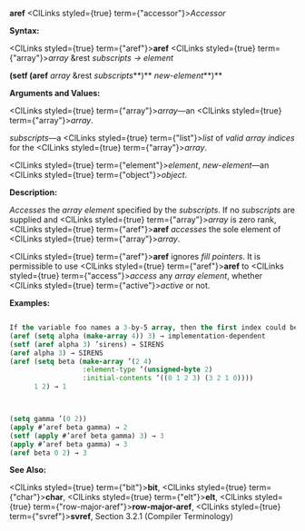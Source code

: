 **aref** <ClLinks styled={true} term={"accessor"}><i>Accessor</i></ClLinks> 



**Syntax:** 



<ClLinks styled={true} term={"aref"}><b>aref</b></ClLinks> <ClLinks styled={true} term={"array"}><i>array</i></ClLinks> &amp;rest *subscripts → element* 



<!-- **(setf (aref** <ClLinks styled={true} term={"array"}><i>array</i></ClLinks> &amp;rest *subscripts***)** *new-element<ClLinks styled={true} term={"t"}><b>*)</b></ClLinks>  -->
**(setf (aref** *array* &amp;rest *subscripts***)** *new-element***)** 



**Arguments and Values:** 



<ClLinks styled={true} term={"array"}><i>array</i></ClLinks>—an <ClLinks styled={true} term={"array"}><i>array</i></ClLinks>. 



*subscripts*—a <ClLinks styled={true} term={"list"}><i>list</i></ClLinks> of *valid array indices* for the <ClLinks styled={true} term={"array"}><i>array</i></ClLinks>. 



<ClLinks styled={true} term={"element"}><i>element</i></ClLinks>, *new-element*—an <ClLinks styled={true} term={"object"}><i>object</i></ClLinks>. 



**Description:** 



*Accesses* the *array element* specified by the *subscripts*. If no *subscripts* are supplied and <ClLinks styled={true} term={"array"}><i>array</i></ClLinks> is zero rank, <ClLinks styled={true} term={"aref"}><b>aref</b></ClLinks> *accesses* the sole element of <ClLinks styled={true} term={"array"}><i>array</i></ClLinks>. 



<ClLinks styled={true} term={"aref"}><b>aref</b></ClLinks> ignores *fill pointers*. It is permissible to use <ClLinks styled={true} term={"aref"}><b>aref</b></ClLinks> to <ClLinks styled={true} term={"access"}><i>access</i></ClLinks> any *array element*, whether <ClLinks styled={true} term={"active"}><i>active</i></ClLinks> or not. 



**Examples:**
```lisp

If the variable foo names a 3-by-5 array, then the first index could be 0, 1, or 2, and then second index could be 0, 1, 2, 3, or 4. The array elements can be referred to by using the *function* **aref**; for example, (aref foo 2 1) refers to element (2, 1) of the array. 
(aref (setq alpha (make-array 4)) 3) → implementation-dependent 
(setf (aref alpha 3) ’sirens) → SIRENS 
(aref alpha 3) → SIRENS 
(aref (setq beta (make-array ’(2 4) 
			      :element-type ’(unsigned-byte 2) 
			      :initial-contents ’((0 1 2 3) (3 2 1 0)))) 
      1 2) → 1 



(setq gamma ’(0 2)) 
(apply #’aref beta gamma) → 2 
(setf (apply #’aref beta gamma) 3) → 3 
(apply #’aref beta gamma) → 3 
(aref beta 0 2) → 3 

```
**See Also:** 



<ClLinks styled={true} term={"bit"}><b>bit</b></ClLinks>, <ClLinks styled={true} term={"char"}><b>char</b></ClLinks>, <ClLinks styled={true} term={"elt"}><b>elt</b></ClLinks>, <ClLinks styled={true} term={"row-major-aref"}><b>row-major-aref</b></ClLinks>, <ClLinks styled={true} term={"svref"}><b>svref</b></ClLinks>, Section 3.2.1 (Compiler Terminology) 



